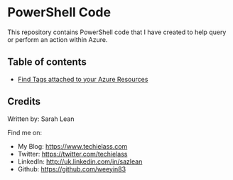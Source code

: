 # PowerShell Code

This repository contains PowerShell code that I have created to help query or perform an action within Azure.

## Table of contents

- [Find Tags attached to your Azure Resources](https://github.com/weeyin83/azure-powershell-code/tree/master/Tagging)

## Credits

Written by: Sarah Lean

Find me on:

* My Blog: <https://www.techielass.com>
* Twitter: <https://twitter.com/techielass>
* LinkedIn: <http://uk.linkedin.com/in/sazlean>
* Github: <https://github.com/weeyin83>
